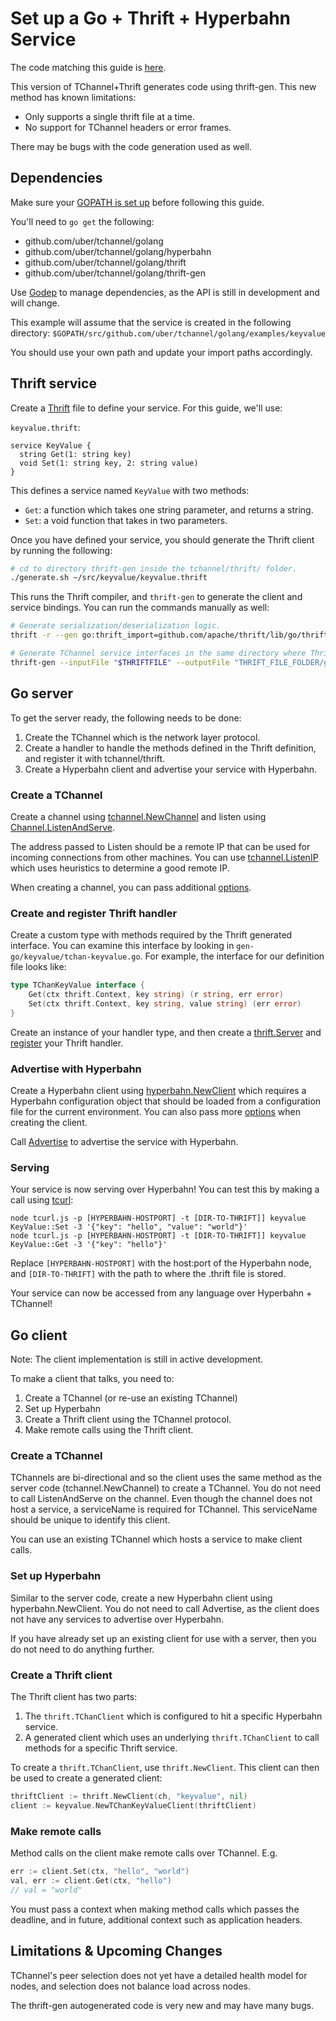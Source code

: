 # Set up a Go + Thrift + Hyperbahn Service

The code matching this guide is [here](../examples/keyvalue).

This version of TChannel+Thrift generates code using thrift-gen. This new method has known limitations:
 * Only supports a single thrift file at a time.
 * No support for TChannel headers or error frames.

There may be bugs with the code generation used as well.

## Dependencies

Make sure your [GOPATH is set up](http://golang.org/doc/code.html) before following this guide.

You'll need to `go get` the following:
* github.com/uber/tchannel/golang
* github.com/uber/tchannel/golang/hyperbahn
* github.com/uber/tchannel/golang/thrift
* github.com/uber/tchannel/golang/thrift-gen

Use [Godep](https://github.com/tools/godep) to manage dependencies, as the API is still in development and will change.

This example will assume that the service is created in the following directory:
`$GOPATH/src/github.com/uber/tchannel/golang/examples/keyvalue`

You should use your own path and update your import paths accordingly.

## Thrift service

Create a [Thrift](https://thrift.apache.org/) file to define your service. For this guide, we'll use:

`keyvalue.thrift`:
```thrift
service KeyValue {
  string Get(1: string key)
  void Set(1: string key, 2: string value)
}
```

This defines a service named `KeyValue` with two methods:
 * `Get`: a function which takes one string parameter, and returns a string.
 * `Set`: a void function that takes in two parameters.

Once you have defined your service, you should generate the Thrift client by running the following:

```bash
# cd to directory thrift-gen inside the tchannel/thrift/ folder.
./generate.sh ~/src/keyvalue/keyvalue.thrift
```

This runs the Thrift compiler, and `thrift-gen` to generate the client and service bindings.
You can run the commands manually as well:

```bash
# Generate serialization/deserialization logic.
thrift -r --gen go:thrift_import=github.com/apache/thrift/lib/go/thrift keyvalue.thrift

# Generate TChannel service interfaces in the same directory where Thrift generates code.
thrift-gen --inputFile "$THRIFTFILE" --outputFile "THRIFT_FILE_FOLDER/gen-go/thriftName/tchan-keyvalue.go"
```

## Go server

To get the server ready, the following needs to be done:

1. Create the TChannel which is the network layer protocol.
2. Create a handler to handle the methods defined in the Thrift definition, and register it with tchannel/thrift.
3. Create a Hyperbahn client and advertise your service with Hyperbahn.

### Create a TChannel
Create a channel using [tchannel.NewChannel](http://godoc.org/github.com/uber/tchannel/golang#NewChannel) and listen using [Channel.ListenAndServe](http://godoc.org/github.com/uber/tchannel/golang#Channel.ListenAndServe).

The address passed to Listen should be a remote IP that can be used for incoming connections from other machines. You can use [tchannel.ListenIP](http://godoc.org/github.com/uber/tchannel/golang#ListenIP) which uses heuristics to determine a good remote IP.

When creating a channel, you can pass additional [options](http://godoc.org/github.com/uber/tchannel/golang#ChannelOptions).

### Create and register Thrift handler

Create a custom type with methods required by the Thrift generated interface. You can examine this interface by looking in `gen-go/keyvalue/tchan-keyvalue.go`. For example, the interface for our definition file looks like:
```go
type TChanKeyValue interface {
	Get(ctx thrift.Context, key string) (r string, err error)
	Set(ctx thrift.Context, key string, value string) (err error)
}
```
Create an instance of your handler type, and then create a [thrift.Server](http://godoc.org/github.com/uber/tchannel/golang/thrift#NewServer) and [register](http://godoc.org/github.com/uber/tchannel/golang/thrift#Server.RegisterV2) your Thrift handler.

### Advertise with Hyperbahn

Create a Hyperbahn client using [hyperbahn.NewClient](http://godoc.org/github.com/uber/tchannel/golang/hyperbahn#NewClient) which requires a Hyperbahn configuration object that should be loaded from a configuration file for the current environment. You can also pass more [options](http://godoc.org/github.com/uber/tchannel/golang/hyperbahn#ClientOptions) when creating the client.

Call [Advertise](http://godoc.org/github.com/uber/tchannel/golang/hyperbahn#Client.Advertise) to advertise the service with Hyperbahn.

### Serving

Your service is now serving over Hyperbahn! You can test this by making a call using [tcurl](https://github.com/uber/tcurl):

```
node tcurl.js -p [HYPERBAHN-HOSTPORT] -t [DIR-TO-THRIFT]] keyvalue KeyValue::Set -3 '{"key": "hello", "value": "world"}'
node tcurl.js -p [HYPERBAHN-HOSTPORT] -t [DIR-TO-THRIFT]] keyvalue KeyValue::Get -3 '{"key": "hello"}'
```

Replace `[HYPERBAHN-HOSTPORT]` with the host:port of the Hyperbahn node, and `[DIR-TO-THRIFT]` with the path to where the .thrift file is stored.

Your service can now be accessed from any language over Hyperbahn + TChannel!

## Go client

Note: The client implementation is still in active development.

To make a client that talks, you need to:

1. Create a TChannel (or re-use an existing TChannel)
2. Set up Hyperbahn
3. Create a Thrift client using the TChannel protocol.
4. Make remote calls using the Thrift client.

### Create a TChannel

TChannels are bi-directional and so the client uses the same method as the server code (tchannel.NewChannel) to create a TChannel. You do not need to call ListenAndServe on the channel. Even though the channel does not host a service, a serviceName is required
for TChannel. This serviceName should be unique to identify this client.

You can use an existing TChannel which hosts a service to make client calls.

### Set up Hyperbahn

Similar to the server code, create a new Hyperbahn client using hyperbahn.NewClient. You do not
need to call Advertise, as the client does not have any services to advertise over Hyperbahn.

If you have already set up an existing client for use with a server, then you do not
need to do anything further.

### Create a Thrift client

The Thrift client has two parts:

1. The `thrift.TChanClient` which is configured to hit a specific Hyperbahn service.
2. A generated client which uses an underlying `thrift.TChanClient` to call methods for a specific Thrift service.

To create a `thrift.TChanClient`, use `thrift.NewClient`. This client can then be used to create a generated client:
```go
thriftClient := thrift.NewClient(ch, "keyvalue", nil)
client := keyvalue.NewTChanKeyValueClient(thriftClient)
```

### Make remote calls

Method calls on the client make remote calls over TChannel. E.g.
```go
err := client.Set(ctx, "hello", "world")
val, err := client.Get(ctx, "hello")
// val = "world"
```

You must pass a context when making method calls which passes the deadline, and in future, additional context such as application headers.

## Limitations & Upcoming Changes

TChannel's peer selection does not yet have a detailed health model for nodes, and selection
does not balance load across nodes.

The thrift-gen autogenerated code is very new and may have many bugs.
